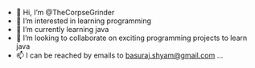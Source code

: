 - 👋 Hi, I’m @TheCorpseGrinder
- 👀 I’m interested in learning programming
- 🌱 I’m currently learning java
- 💞️ I’m looking to collaborate on exciting programming projects to learn java
- 📫 I can be reached by emails to basuraj.shyam@gmail.com ...

<!---
TheCorpseGrinder/TheCorpseGrinder is a ✨ special ✨ repository because its `README.md` (this file) appears on your GitHub profile.
You can click the Preview link to take a look at your changes.
--->
